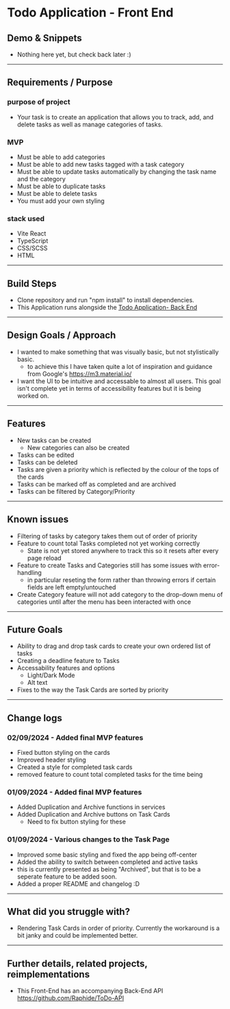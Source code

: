 # Todo Application - Front End

<!--
{add test badges here, all projects you build from here on out will have tests, therefore you should have github workflow badges at the top of your repositories: [Github Workflow Badges](https://docs.github.com/en/actions/monitoring-and-troubleshooting-workflows/adding-a-workflow-status-badge)} -->

## Demo & Snippets

<!--
-   Include hosted link
-   Include images of app if CLI or Client App -->
- Nothing here yet, but check back later :) 

---

## Requirements / Purpose

### purpose of project

- Your task is to create an application that allows you to track, add, and delete tasks as well as manage categories of tasks.

### MVP

- Must be able to add categories
- Must be able to add new tasks tagged with a task category
- Must be able to update tasks automatically by changing the task name and the category
- Must be able to duplicate tasks
- Must be able to delete tasks
- You must add your own styling

### stack used

- Vite React
- TypeScript
- CSS/SCSS
- HTML

---

## Build Steps

- Clone repository and run "npm install" to install dependencies.
- This Application runs alongside the <a href="https://github.com/Raphide/ToDo-API">Todo Application- Back End</a>

---

## Design Goals / Approach

- I wanted to make something that was visually basic, but not stylistically basic.
  - to achieve this I have taken quite a lot of inspiration and guidance from Google's <a>https://m3.material.io/</a>
- I want the UI to be intuitive and accessable to almost all users. This goal isn't complete yet in terms of accessibility features but it is being worked on.

---

## Features

- New tasks can be created
  - New categories can also be created
- Tasks can be edited
- Tasks can be deleted 
- Tasks are given a priority which is reflected by the colour of the tops of the cards
- Tasks can be marked off as completed and are archived
- Tasks can be filtered by Category/Priority

---

## Known issues

- Filtering of tasks by category takes them out of order of priority
- Feature to count total Tasks completed not yet working correctly
  - State is not yet stored anywhere to track this so it resets after every page reload
- Feature to create Tasks and Categories still has some issues with error-handling
  - in particular reseting the form rather than throwing errors if certain fields are left empty/untouched
- Create Category feature will not add category to the drop-down menu of categories until after the menu has been interacted with once

---

## Future Goals

- Ability to drag and drop task cards to create your own ordered list of tasks
- Creating a deadline feature to Tasks
- Accessability features and options
  - Light/Dark Mode
  - Alt text
- Fixes to the way the Task Cards are sorted by priority

---

## Change logs

### 02/09/2024 - Added final MVP features

- Fixed button styling on the cards
- Improved header styling
- Created a style for completed task cards
- removed feature to count total completed tasks for the time being

### 01/09/2024 - Added final MVP features

- Added Duplication and Archive functions in services
- Added Duplication and Archive buttons on Task Cards
  - Need to fix button styling for these

### 01/09/2024 - Various changes to the Task Page

- Improved some basic styling and fixed the app being off-center
- Added the ability to switch between completed and active tasks
- this is currently presented as being "Archived", but that is to be a seperate feature to be added soon.
- Added a proper README and changelog :D 

---

## What did you struggle with?

- Rendering Task Cards in order of priority. Currently the workaround is a bit janky and could be implemented better.

---

<!-- ## Licensing Details

- What type of license are you releasing this under?

--- -->

## Further details, related projects, reimplementations

- This Front-End has an accompanying Back-End API <a>https://github.com/Raphide/ToDo-API</a>
